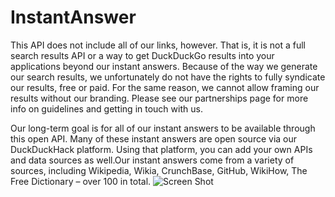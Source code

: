 # InstantAnswer
This API does not include all of our links, however. That is, it is not a full search results API or a way to get DuckDuckGo 
results into your applications beyond our instant answers. Because of the way we generate our search results, we unfortunately do not have the rights to fully syndicate our results, free or paid. For the same reason, we cannot allow framing our results without our branding. Please see our partnerships page for more info on guidelines and getting in touch with us.

Our long-term goal is for all of our instant answers to be available through this open API. Many of these instant answers are open source via our DuckDuckHack platform. Using that platform, you can add your own APIs and data sources as well.Our instant answers come from a variety of sources, including Wikipedia, Wikia, CrunchBase, GitHub, WikiHow, The Free Dictionary – over 100 in total.
![Screen Shot](https://www.dropbox.com/s/ay37n97wkfehuqa/Screenshot_20170927-185205%20%281%29.png?dl=0)
